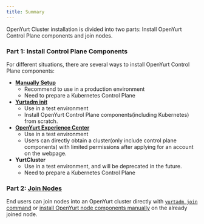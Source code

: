 ```yaml
---
title: Summary
---
```


OpenYurt Cluster installation is divided into two parts: Install OpenYurt Control Plane components and join nodes.

### Part 1: Install Control Plane Components

For different situations, there are several ways to install OpenYurt Control Plane components:

  - **[Manually Setup](./manually-setup.md)**
    - Recommend to use in a production environment
    - Need to prepare a Kubernetes Control Plane
  - **[Yurtadm init](./yurtadm-init.md)**
    - Use in a test environment
    - Install OpenYurt Control Plane components(including Kubernetes) from scratch.
  - **[OpenYurt Experience Center](./openyurt-experience-center/overview.md)**
    - Use in a test environment
    - Users can directly obtain a cluster(only include control plane components) with limited permissions after applying for an account on the webpage.
  - **YurtCluster**
    - Use in a test environment, and will be deprecated in the future.
    - Need to prepare a Kubernetes Control Plane
  
### Part 2: [Join Nodes](./yurtadm-join.md)

End users can join nodes into an OpenYurt cluster directly with [`yurtadm join` command](./yurtadm-join.md#1-joining-nodes-from-scratch) or [install OpenYurt node components manually](./yurtadm-join.md#2-install-openyurt-node-components) on the already joined node.